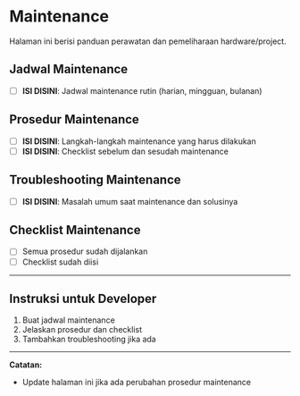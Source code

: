 # Maintenance

Halaman ini berisi panduan perawatan dan pemeliharaan hardware/project.

## Jadwal Maintenance
- [ ] **ISI DISINI**: Jadwal maintenance rutin (harian, mingguan, bulanan)

## Prosedur Maintenance
- [ ] **ISI DISINI**: Langkah-langkah maintenance yang harus dilakukan
- [ ] **ISI DISINI**: Checklist sebelum dan sesudah maintenance

## Troubleshooting Maintenance
- [ ] **ISI DISINI**: Masalah umum saat maintenance dan solusinya

## Checklist Maintenance
- [ ] Semua prosedur sudah dijalankan
- [ ] Checklist sudah diisi

---

## Instruksi untuk Developer
1. Buat jadwal maintenance
2. Jelaskan prosedur dan checklist
3. Tambahkan troubleshooting jika ada

---

**Catatan:**
- Update halaman ini jika ada perubahan prosedur maintenance 